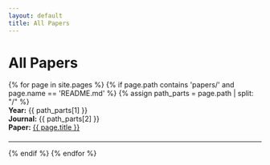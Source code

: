 ```yaml
---
layout: default
title: All Papers
---
```


# All Papers

<ul class="paper-list" style="list-style-type: none; padding-left: 0;">
{% for page in site.pages %}
  {% if page.path contains 'papers/' and page.name == 'README.md' %}
    {% assign path_parts = page.path | split: "/" %}
    <li style="margin-bottom: 20px;">
      <strong>Year:</strong> {{ path_parts[1] }} <br>
      <strong>Journal:</strong> {{ path_parts[2] }} <br>
      <strong>Paper:</strong> <a href="{{ page.url | relative_url }}">{{ page.title }}</a>
    </li>
    <hr>
  {% endif %}
{% endfor %}
</ul>
